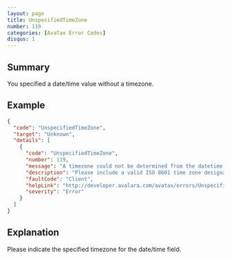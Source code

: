 ```yaml
---
layout: page
title: UnspecifiedTimeZone
number: 119
categories: [AvaTax Error Codes]
disqus: 1
---
```


## Summary

You specified a date/time value without a timezone.

## Example

```json
{
  "code": "UnspecifiedTimeZone",
  "target": "Unknown",
  "details": [
    {
      "code": "UnspecifiedTimeZone",
      "number": 119,
      "message": "A timezone could not be determined from the datetime.",
      "description": "Please include a valid ISO 8601 time zone designator (e.g. 'Z' or '+00:00').",
      "faultCode": "Client",
      "helpLink": "http://developer.avalara.com/avatax/errors/UnspecifiedTimeZone",
      "severity": "Error"
    }
  ]
}
```

## Explanation

Please indicate the specified timezone for the date/time field.
